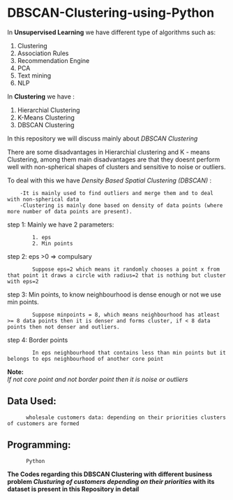 # DBSCAN-Clustering-using-Python
 
 In **Unsupervised Learning** we have different type of algorithms such as:
 
1. Clustering
2. Association Rules
3. Recommendation Engine
4. PCA
5. Text mining
6. NLP


In **Clustering** we have :
1. Hierarchial Clustering
2. K-Means Clustering
3. DBSCAN Clustering

In this repository we will discuss mainly about *DBSCAN Clustering*

   There are some disadvantages in Hierarchial clustering and K - means Clustering, among them main disadvantages are that they doesnt perform well with non-spherical shapes of clusters and sensitive to noise or outliers. 
   
   To deal with this we have *Density Based Spatial Clustering (DBSCAN)* :
   
        -It is mainly used to find outliers and merge them and to deal with non-spherical data
        -Clustering is mainly done based on density of data points (where more number of data points are present).
        
        
   step 1: Mainly we have 2 parameters:
   
            1. eps
            2. Min points
            
   step 2: eps >0 => compulsary
   
            Suppose eps=2 which means it randomly chooses a point x from that point it draws a circle with radius=2 that is nothing but cluster with eps=2
   step 3: Min points, to know neighbourhood is dense enough or not we use min points.
   
            Suppose minpoints = 8, which means neighbourhood has atleast >= 8 data points then it is denser and forms cluster, if < 8 data points then not denser and outliers.
            
   step 4: Border points
   
            In eps neighbourhood that contains less than min points but it belongs to eps neighbourhood of another core point
            
   **Note:**\
      *If not core point and not border point then it is noise or outliers*


## Data Used:
          wholesale customers data: depending on their priorities clusters of customers are formed
          
## Programming:
          Python


**The Codes regarding this DBSCAN Clustering with different business problem *Clusturing of customers depending on their priorities* with its dataset is present in this Repository in detail**
